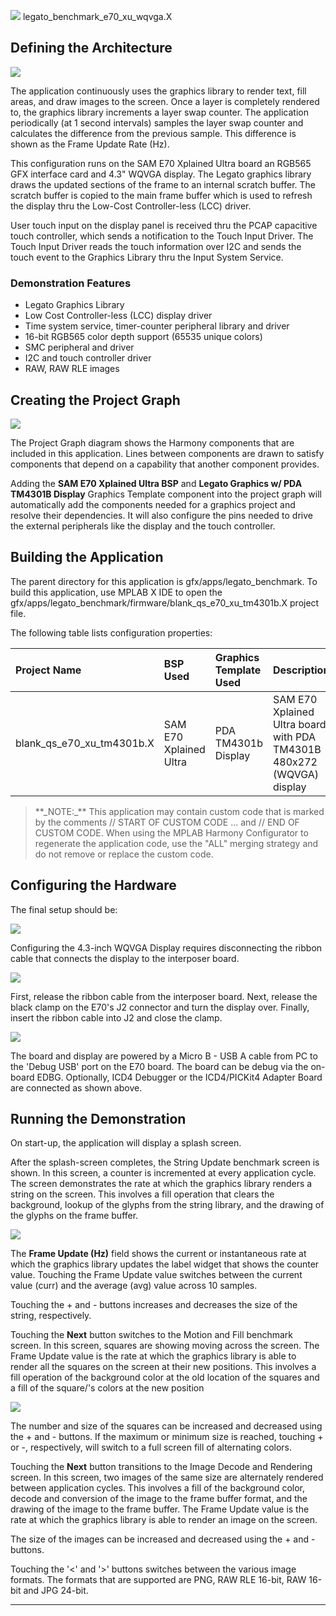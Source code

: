 
![](../../../../docs/images/mhgs.png) legato\_benchmark\_e70\_xu\_wqvga.X

Defining the Architecture
-------------------------

![](../../../../docs/html/sam_e70_xu_lcc_tm4301b_arch.png)

The application continuously uses the graphics library to render text, fill areas, and draw images to the screen. Once a layer is completely rendered to, the graphics library increments a layer swap counter. The application periodically (at 1 second intervals) samples the layer swap counter and calculates the difference from the previous sample. This difference is shown as the Frame Update Rate (Hz).

This configuration runs on the SAM E70 Xplained Ultra board an RGB565 GFX interface card and 4.3" WQVGA display. The Legato graphics library draws the updated sections of the frame to an internal scratch buffer. The scratch buffer is copied to the main frame buffer which is used to refresh the display thru the Low-Cost Controller-less (LCC) driver.

User touch input on the display panel is received thru the PCAP capacitive touch controller, which sends a notification to the Touch Input Driver. The Touch Input Driver reads the touch information over I2C and sends the touch event to the Graphics Library thru the Input System Service.

### Demonstration Features

- Legato Graphics Library
- Low Cost Controller-less (LCC) display driver
- Time system service, timer-counter peripheral library and driver
- 16-bit RGB565 color depth support (65535 unique colors)
- SMC peripheral and driver
- I2C and touch controller driver
- RAW, RAW RLE images


Creating the Project Graph
--------------------------

![](../../../../docs/html/sam_e70_xu_lcc_tm4301b_pg.png)

The Project Graph diagram shows the Harmony components that are included in this application. Lines between components are drawn to satisfy components that depend on a capability that another component provides.

Adding the **SAM E70 Xplained Ultra BSP** and **Legato Graphics w/ PDA TM4301B Display** Graphics Template component into the project graph will automatically add the components needed for a graphics project and resolve their dependencies. It will also configure the pins needed to drive the external peripherals like the display and the touch controller.

Building the Application
------------------------

The parent directory for this application is gfx/apps/legato\_benchmark. To build this application, use MPLAB X IDE to open the gfx/apps/legato\_benchmark/firmware/blank\_qs\_e70\_xu\_tm4301b.X project file.

The following table lists configuration properties:

|Project Name|BSP Used|Graphics Template Used|Description|
|:-----------|:-------|:---------------------|:----------|
|blank\_qs\_e70\_xu\_tm4301b.X|SAM E70 Xplained Ultra|PDA TM4301b Display|SAM E70 Xplained Ultra board with PDA TM4301B 480x272 (WQVGA) display|

> \*\*\_NOTE:\_\*\* This application may contain custom code that is marked by the comments // START OF CUSTOM CODE ... and // END OF CUSTOM CODE. When using the MPLAB Harmony Configurator to regenerate the application code, use the "ALL" merging strategy and do not remove or replace the custom code.

Configuring the Hardware
------------------------

The final setup should be:

![](../../../../docs/html/e70_xu_tm4301b_conf1.png)

Configuring the 4.3-inch WQVGA Display requires disconnecting the ribbon cable that connects the display to the interposer board.

![](../../../../docs/html/e70_xu_tm4301b_conf2.png)

First, release the ribbon cable from the interposer board. Next, release the black clamp on the E70's J2 connector and turn the display over. Finally, insert the ribbon cable into J2 and close the clamp.

![](../../../../docs/html/e70_xu_tm4301b_conf3.png)

The board and display are powered by a Micro B - USB A cable from PC to the 'Debug USB' port on the E70 board.  The board can be debug via the on-board EDBG.  Optionally, ICD4 Debugger or the ICD4/PICKit4 Adapter Board are connected as shown above.


Running the Demonstration
-------------------------

On start-up, the application will display a splash screen.

After the splash-screen completes, the String Update benchmark screen is shown. In this screen, a counter is incremented at every application cycle. The screen demonstrates the rate at which the graphics library renders a string on the screen. This involves a fill operation that clears the background, lookup of the glyphs from the string library, and the drawing of the glyphs on the frame buffer.

![](../../../../docs/html/legato_bm_wqvga_run1.png)

The **Frame Update (Hz)** field shows the current or instantaneous rate at which the graphics library updates the label widget that shows the counter value. Touching the Frame Update value switches between the current value (curr) and the average (avg) value across 10 samples.

Touching the + and - buttons increases and decreases the size of the string, respectively.

Touching the **Next** button switches to the Motion and Fill benchmark screen. In this screen, squares are showing moving across the screen. The Frame Update value is the rate at which the graphics library is able to render all the squares on the screen at their new positions. This involves a fill operation of the background color at the old location of the squares and a fill of the square/'s colors at the new position

![](../../../../docs/html/legato_bm_wqvga_run2.png)

The number and size of the squares can be increased and decreased using the + and - buttons. If the maximum or minimum size is reached, touching + or -, respectively, will switch to a full screen fill of alternating colors.

Touching the **Next** button transitions to the Image Decode and Rendering screen. In this screen, two images of the same size are alternately rendered between application cycles. This involves a fill of the background color, decode and conversion of the image to the frame buffer format, and the drawing of the image to the frame buffer. The Frame Update value is the rate at which the graphics library is able to render an image on the screen.

The size of the images can be increased and decreased using the + and - buttons.

Touching the '<' and '>' buttons switches between the various image formats. The formats that are supported are PNG, RAW RLE 16-bit, RAW 16-bit and JPG 24-bit.


* * * * *

 
